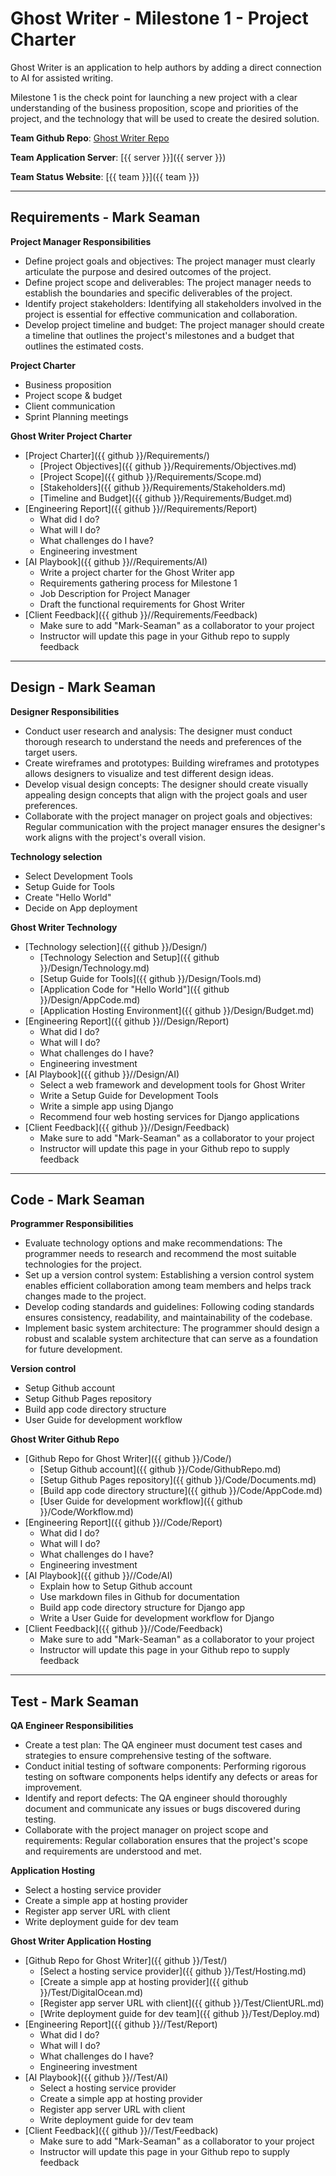 # Ghost Writer - Milestone 1 - Project Charter

Ghost Writer is an application to help authors by adding a direct connection
to AI for assisted writing.

Milestone 1 is the check point for launching a new project with a clear understanding
of the business proposition, scope and priorities of the project, and the technology
that will be used to create the desired solution.

**Team Github Repo**:  [Ghost Writer Repo](../..)

**Team Application Server**:  [{{ server }}]({{ server }})

**Team Status Website**:  [{{ team }}]({{ team }})

---

## Requirements - Mark Seaman

**Project Manager Responsibilities**

* Define project goals and objectives: The project manager must clearly articulate the purpose and desired outcomes of the project.
* Define project scope and deliverables: The project manager needs to establish the boundaries and specific deliverables of the project.
* Identify project stakeholders: Identifying all stakeholders involved in the project is essential for effective communication and collaboration.
* Develop project timeline and budget: The project manager should create a timeline that outlines the project's milestones and a budget that outlines the estimated costs.

**Project Charter**

- Business proposition
- Project scope & budget
- Client communication
- Sprint Planning meetings

**Ghost Writer Project Charter**

* [Project Charter]({{ github }}/Requirements/)
    * [Project Objectives]({{ github }}/Requirements/Objectives.md)
    * [Project Scope]({{ github }}/Requirements/Scope.md)
    * [Stakeholders]({{ github }}/Requirements/Stakeholders.md)
    * [Timeline and Budget]({{ github }}/Requirements/Budget.md)
* [Engineering Report]({{ github }}//Requirements/Report)
    * What did I do?
    * What will I do?
    * What challenges do I have?
    * Engineering investment
* [AI Playbook]({{ github }}//Requirements/AI)
    * Write a project charter for the Ghost Writer app
    * Requirements gathering process for Milestone 1
    * Job Description for Project Manager
    * Draft the functional requirements for Ghost Writer
* [Client Feedback]({{ github }}//Requirements/Feedback)
    * Make sure to add "Mark-Seaman" as a collaborator to your project
    * Instructor will update this page in your Github repo to supply feedback

---

## Design - Mark Seaman

**Designer Responsibilities**

* Conduct user research and analysis: The designer must conduct thorough research to understand the needs and preferences of the target users.
* Create wireframes and prototypes: Building wireframes and prototypes allows designers to visualize and test different design ideas.
* Develop visual design concepts: The designer should create visually appealing design concepts that align with the project goals and user preferences.
* Collaborate with the project manager on project goals and objectives: Regular communication with the project manager ensures the designer's work aligns with the project's overall vision.

**Technology selection**

- Select Development Tools
- Setup Guide for Tools
- Create "Hello World"
- Decide on App deployment

**Ghost Writer Technology**

* [Technology selection]({{ github }}/Design/)
    * [Technology Selection and Setup]({{ github }}/Design/Technology.md)
    * [Setup Guide for Tools]({{ github }}/Design/Tools.md)
    * [Application Code for "Hello World"]({{ github }}/Design/AppCode.md)
    * [Application Hosting Environment]({{ github }}/Design/Budget.md)
* [Engineering Report]({{ github }}//Design/Report)
    * What did I do?
    * What will I do?
    * What challenges do I have?
    * Engineering investment
* [AI Playbook]({{ github }}//Design/AI)
    - Select a web framework and development tools for Ghost Writer
    - Write a Setup Guide for Development Tools
    - Write a simple app using Django
    - Recommend four web hosting services for Django applications
* [Client Feedback]({{ github }}//Design/Feedback)
    * Make sure to add "Mark-Seaman" as a collaborator to your project
    * Instructor will update this page in your Github repo to supply feedback

---

## Code - Mark Seaman

**Programmer Responsibilities**

* Evaluate technology options and make recommendations: The programmer needs to research and recommend the most suitable technologies for the project.
* Set up a version control system: Establishing a version control system enables efficient collaboration among team members and helps track changes made to the project.
* Develop coding standards and guidelines: Following coding standards ensures consistency, readability, and maintainability of the codebase.
* Implement basic system architecture: The programmer should design a robust and scalable system architecture that can serve as a foundation for future development.

**Version control**

- Setup Github account
- Setup Github Pages repository
- Build app code directory structure
- User Guide for development workflow


**Ghost Writer Github Repo**

* [Github Repo for Ghost Writer]({{ github }}/Code/)
    * [Setup Github account]({{ github }}/Code/GithubRepo.md)
    * [Setup Github Pages repository]({{ github }}/Code/Documents.md)
    * [Build app code directory structure]({{ github }}/Code/AppCode.md)
    * [User Guide for development workflow]({{ github }}/Code/Workflow.md)
* [Engineering Report]({{ github }}//Code/Report)
    * What did I do?
    * What will I do?
    * What challenges do I have?
    * Engineering investment
* [AI Playbook]({{ github }}//Code/AI)
    - Explain how to Setup Github account
    - Use markdown files in Github for documentation
    - Build app code directory structure for Django app
    - Write a User Guide for development workflow for Django
* [Client Feedback]({{ github }}//Code/Feedback)
    * Make sure to add "Mark-Seaman" as a collaborator to your project
    * Instructor will update this page in your Github repo to supply feedback

---

## Test - Mark Seaman

**QA Engineer Responsibilities**

* Create a test plan: The QA engineer must document test cases and strategies to ensure comprehensive testing of the software.
* Conduct initial testing of software components: Performing rigorous testing on software components helps identify any defects or areas for improvement.
* Identify and report defects: The QA engineer should thoroughly document and communicate any issues or bugs discovered during testing.
* Collaborate with the project manager on project scope and requirements: Regular collaboration ensures that the project's scope and requirements are understood and met.

**Application Hosting**

- Select a hosting service provider
- Create a simple app at hosting provider
- Register app server URL with client
- Write deployment guide for dev team


**Ghost Writer Application Hosting**

* [Github Repo for Ghost Writer]({{ github }}/Test/)
    * [Select a hosting service provider]({{ github }}/Test/Hosting.md)
    * [Create a simple app at hosting provider]({{ github }}/Test/DigitalOcean.md)
    * [Register app server URL with client]({{ github }}/Test/ClientURL.md)
    * [Write deployment guide for dev team]({{ github }}/Test/Deploy.md)
* [Engineering Report]({{ github }}//Test/Report)
    * What did I do?
    * What will I do?
    * What challenges do I have?
    * Engineering investment
* [AI Playbook]({{ github }}//Test/AI)
    - Select a hosting service provider
    - Create a simple app at hosting provider
    - Register app server URL with client
    - Write deployment guide for dev team
* [Client Feedback]({{ github }}//Test/Feedback)
    * Make sure to add "Mark-Seaman" as a collaborator to your project
    * Instructor will update this page in your Github repo to supply feedback

